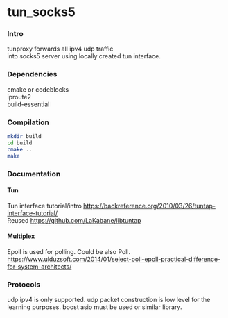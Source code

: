# tun_socks5

### Intro
tunproxy forwards all ipv4 udp traffic   
into socks5 server using locally created tun interface.

### Dependencies

cmake or codeblocks  
iproute2  
build-essential  

### Compilation

```sh
mkdir build
cd build
cmake ..
make
```

### Documentation 

#### Tun
Tun interface tutorial/intro https://backreference.org/2010/03/26/tuntap-interface-tutorial/  
Reused https://github.com/LaKabane/libtuntap   

#### Multiplex
Epoll is used for polling. Could be also Poll.   
https://www.ulduzsoft.com/2014/01/select-poll-epoll-practical-difference-for-system-architects/

### Protocols
udp ipv4 is only supported.
udp packet construction is low level for the learning purposes. 
boost asio must be used or similar library.
